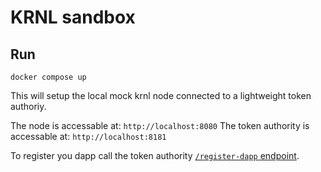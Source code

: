 # KRNL sandbox
## Run
```shell
docker compose up
```

This will setup the local mock krnl node connected to a lightweight token authoriy.

The node is accessable at: `http://localhost:8080`
The token authority is accessable at: `http://localhost:8181`

To register you dapp call the token authority [`/register-dapp` endpoint](/token-authority/README.md#register-dapp).
